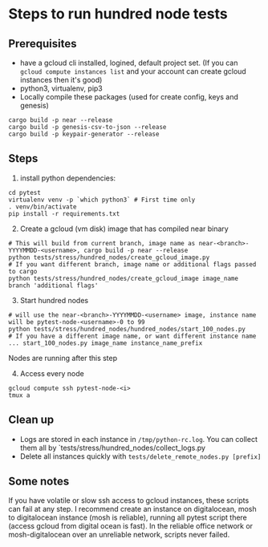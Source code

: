 # Steps to run hundred node tests

## Prerequisites
- have a gcloud cli installed, logined, default project set.
(If you can `gcloud compute instances list` and your account can create gcloud instances then it's good)
- python3, virtualenv, pip3
- Locally compile these packages (used for create config, keys and genesis)
```
cargo build -p near --release
cargo build -p genesis-csv-to-json --release
cargo build -p keypair-generator --release
```

## Steps
1. install python dependencies:
```
cd pytest
virtualenv venv -p `which python3` # First time only
. venv/bin/activate
pip install -r requirements.txt
```

2. Create a gcloud (vm disk) image that has compiled near binary
```
# This will build from current branch, image name as near-<branch>-YYYYMMDD-<username>, cargo build -p near --release
python tests/stress/hundred_nodes/create_gcloud_image.py
# If you want different branch, image name or additional flags passed to cargo
python tests/stress/hundred_nodes/create_gcloud_image image_name branch 'additional flags' 
```

3. Start hundred nodes
```
# will use the near-<branch>-YYYYMMDD-<username> image, instance name will be pytest-node-<username>-0 to 99
python tests/stress/hundred_nodes/hundred_nodes/start_100_nodes.py
# If you have a different image name, or want different instance name
... start_100_nodes.py image_name instance_name_prefix
```
Nodes are running after this step

4. Access every node
```
gcloud compute ssh pytest-node-<i>
tmux a
```

## Clean up

- Logs are stored in each instance in `/tmp/python-rc.log`. You can collect them all by `tests/stress/hundred_nodes/collect_logs.py
- Delete all instances quickly with `tests/delete_remote_nodes.py [prefix]`

## Some notes
If you have volatile or slow ssh access to gcloud instances, these scripts can fail at any step. I recommend create an instance on digitalocean, mosh to digitalocean instance (mosh is reliable), running all pytest script there (access gcloud from digital ocean is fast). In the reliable office network or mosh-digitalocean over an unreliable network, scripts never failed.